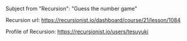 Subject from "Recursion": "Guess the number game"

Recursion url: https://recursionist.io/dashboard/course/21/lesson/1084

Profile of Recursion: https://recursionist.io/users/tesuyuki